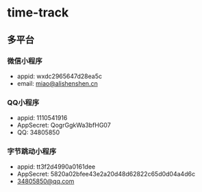 # time-track

## 多平台

### 微信小程序

- appid: wxdc2965647d28ea5c
- email: miao@alishenshen.cn

### QQ小程序

- appid: 1110541916
- AppSecret: QogrGgkWa3bfHG07
- QQ: 34805850

### 字节跳动小程序

- appid: tt3f2d4990a0161dee
- AppSecret: 5820a02bfee43e2a20d48d62822c65d0d04a4d6c
- 34805850@qq.com
